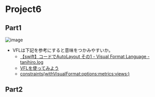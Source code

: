 # Project6
## Part1

![image](https://i.imgur.com/VhYKLiM.png)

- VFLは下記を参考にすると意味をつかみやすいか。
    - [【swift】コードでAutoLayout その1 \- Visual Format Language \- tanihiro\.log](http://tanihiro.hatenablog.com/entry/2016/02/18/235912)
    - [VFLを使ってみよう](https://blog.personal-factory.com/2016/01/16/use-visual-format-language-with-auto-layout/)
    - [constraints\(withVisualFormat:options:metrics:views:\)](https://developer.apple.com/documentation/uikit/nslayoutconstraint/1526944-constraints)
    
## Part2

